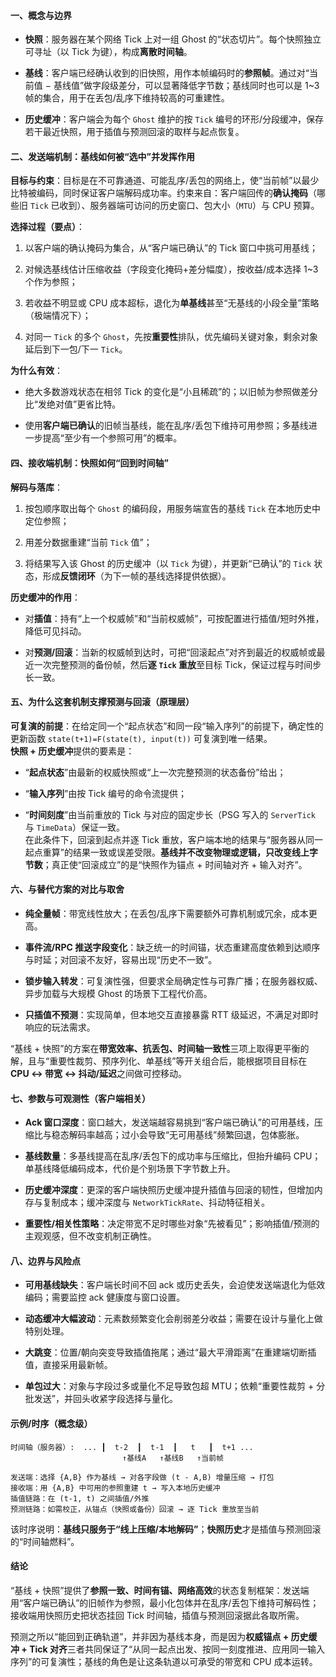 #### 一、概念与边界

- **快照**：服务器在某个网络 Tick 上对一组 Ghost 的“状态切片”。每个快照独立可寻址（以 Tick 为键），构成**离散时间轴**。
    
- **基线**：客户端已经确认收到的旧快照，用作本帧编码时的**参照帧**。通过对“当前值 − 基线值”做字段级差分，可以显著降低字节数；基线同时也可以是 1~3 帧的集合，用于在丢包/乱序下维持较高的可重建性。
    
- **历史缓冲**：客户端会为每个 `Ghost` 维护的按 `Tick` 编号的环形/分段缓冲，保存若干最近快照，用于插值与预测回滚的取样与起点恢复。
    

#### 二、发送端机制：基线如何被“选中”并发挥作用

**目标与约束**：目标是在不可靠通道、可能乱序/丢包的网络上，使“当前帧”以最少比特被编码，同时保证客户端解码成功率。约束来自：客户端回传的**确认掩码**（哪些旧 `Tick` 已收到）、服务器端可访问的历史窗口、包大小（`MTU`）与 CPU 预算。

**选择过程（要点）**：

1. 以客户端的确认掩码为集合，从“客户端已确认”的 Tick 窗口中挑可用基线；
    
2. 对候选基线估计压缩收益（字段变化掩码+差分幅度），按收益/成本选择 1~3 个作为参照；
    
3. 若收益不明显或 CPU 成本超标，退化为**单基线**甚至“无基线的小段全量”策略（极端情况下）；
    
4. 对同一 `Tick` 的多个 `Ghost`，先按**重要性**排队，优先编码关键对象，剩余对象延后到下一包/下一 `Tick`。
    

**为什么有效**：

- 绝大多数游戏状态在相邻 Tick 的变化是“小且稀疏”的；以旧帧为参照做差分比“发绝对值”更省比特。
    
- 使用**客户端已确认**的旧帧当基线，能在乱序/丢包下维持可用参照；多基线进一步提高“至少有一个参照可用”的概率。
    

#### 四、接收端机制：快照如何“回到时间轴”

**解码与落库**：

1. 按包顺序取出每个 `Ghost` 的编码段，用服务端宣告的基线 `Tick` 在本地历史中定位参照；
    
2. 用差分数据重建“当前 `Tick` 值”；
    
3. 将结果写入该 Ghost 的历史缓冲（以 `Tick` 为键），并更新“已确认”的 `Tick` 状态，形成**反馈闭环**（为下一帧的基线选择提供依据）。
    

**历史缓冲的作用**：

- 对**插值**：持有“上一个权威帧”和“当前权威帧”，可按配置进行插值/短时外推，降低可见抖动。
    
- 对**预测/回滚**：当新的权威帧到达时，可把“回滚起点”对齐到最近的权威帧或最近一次完整预测的备份帧，然后**逐 `Tick` 重放**至目标 Tick，保证过程与时间步长一致。
    

#### 五、为什么这套机制支撑预测与回滚（原理层）

**可复演的前提**：在给定同一个“起点状态”和同一段“输入序列”的前提下，确定性的更新函数 `state(t+1)=F(state(t), input(t))` 可复演到唯一结果。  
**快照 + 历史缓冲**提供的要素是：

- “**起点状态**”由最新的权威快照或“上一次完整预测的状态备份”给出；
    
- “**输入序列**”由按 Tick 编号的命令流提供；
    
- “**时间刻度**”由当前重放的 Tick 与对应的固定步长（PSG 写入的 `ServerTick` 与 `TimeData`）保证一致。  
    在此条件下，回滚到起点并逐 Tick 重放，客户端本地的结果与“服务器从同一起点重算”的结果一致或误差受限。**基线并不改变物理或逻辑，只改变线上字节数**；真正使“回滚成立”的是“快照作为锚点 + 时间轴对齐 + 输入对齐”。
    

#### 六、与替代方案的对比与取舍

- **纯全量帧**：带宽线性放大；在丢包/乱序下需要额外可靠机制或冗余，成本更高。
    
- **事件流/RPC 推送字段变化**：缺乏统一的时间锚，状态重建高度依赖到达顺序与时延；对回滚不友好，容易出现“历史不一致”。
    
- **锁步输入转发**：可复演性强，但要求全局确定性与可靠广播；在服务器权威、异步加载与大规模 Ghost 的场景下工程代价高。
    
- **只插值不预测**：实现简单，但本地交互直接暴露 RTT 级延迟，不满足对即时响应的玩法需求。


“基线 + 快照”的方案在**带宽效率、抗丢包、时间轴一致性**三项上取得更平衡的解，且与“重要性裁剪、预序列化、单基线”等开关组合后，能根据项目目标在**CPU ↔ 带宽 ↔ 抖动/延迟**之间做可控移动。

#### 七、参数与可观测性（客户端相关）

- **Ack 窗口深度**：窗口越大，发送端越容易挑到“客户端已确认”的可用基线，压缩比与稳态解码率越高；过小会导致“无可用基线”频繁回退，包体膨胀。
    
- **基线数量**：多基线提高在乱序/丢包下的成功率与压缩比，但抬升编码 CPU；单基线降低编码成本，代价是个别场景下字节数上升。
    
- **历史缓冲深度**：更深的客户端快照历史缓冲提升插值与回滚的韧性，但增加内存与复制成本；缓冲深度与 `NetworkTickRate`、抖动特征相关。
    
- **重要性/相关性策略**：决定带宽不足时哪些对象“先被看见”；影响插值/预测的主观观感，但不改变机制正确性。
    

#### 八、边界与风险点

- **可用基线缺失**：客户端长时间不回 ack 或历史丢失，会迫使发送端退化为低效编码；需要监控 ack 健康度与窗口设置。
    
- **动态缓冲大幅波动**：元素数频繁变化会削弱差分收益；需要在设计与量化上做特别处理。
    
- **大跳变**：位置/朝向突变导致插值拖尾；通过“最大平滑距离”在重建端切断插值，直接采用最新帧。
    
- **单包过大**：对象与字段过多或量化不足导致包超 MTU；依赖“重要性裁剪 + 分批发送”，并回头收紧字段选择与量化。
    

#### 示例/时序（概念级）
```
时间轴（服务器）:  ... ┃  t-2  ┃  t-1  ┃   t   ┃  t+1 ...
                         ↑基线A   ↑基线B   ↑当前帧

发送端：选择 {A,B} 作为基线 → 对各字段做 (t - A,B) 增量压缩 → 打包
接收端：用 {A,B} 中可用的参照重建 t → 写入本地历史缓冲
插值链路：在 (t-1, t) 之间插值/外推
预测链路：如需校正，从锚点（快照或备份）回滚 → 逐 Tick 重放至当前

```
该时序说明：**基线只服务于“线上压缩/本地解码”**；**快照历史**才是插值与预测回滚的“时间轴燃料”。

#### 结论

“基线 + 快照”提供了**参照一致、时间有锚、网络高效**的状态复制框架：发送端用“客户端已确认”的旧帧作为参照，最小化包体并在乱序/丢包下维持可解码性；接收端用快照历史把状态挂回 Tick 时间轴，插值与预测回滚据此各取所需。

预测之所以“能回到正确轨道”，并非因为基线本身，而是因为**权威锚点 + 历史缓冲 + Tick 对齐**三者共同保证了“从同一起点出发、按同一刻度推进、应用同一输入序列”的可复演性；基线的角色是让这条轨道以可承受的带宽和 CPU 成本运转。